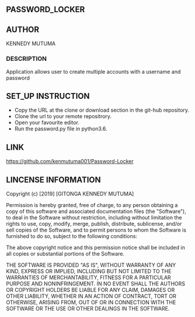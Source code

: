 ## PASSWORD_LOCKER
## AUTHOR
KENNEDY MUTUMA
### DESCRIPTION
Application allows user to create multiple accounts with a username and password
## SET_UP INSTRUCTION

* Copy the URL at the clone or download section in the git-hub repository.
* Clone the url to your remote repositrory.
* Open your favourite editor.
* Run the password.py file in python3.6. 
## LINK
https://github.com/kenmutuma001/Password-Locker
## LINCENSE INFORMATION

Copyright (c) [2019] [GITONGA KENNEDY MUTUMA]

Permission is hereby granted, free of charge, to any person obtaining a copy of this software and associated documentation files (the "Software"), to deal in the Software without restriction, including without limitation the rights to use, copy, modify, merge, publish, distribute, sublicense, and/or sell copies of the Software, and to permit persons to whom the Software is furnished to do so, subject to the following conditions:

The above copyright notice and this permission notice shall be included in all copies or substantial portions of the Software.

THE SOFTWARE IS PROVIDED "AS IS", WITHOUT WARRANTY OF ANY KIND, EXPRESS OR IMPLIED, INCLUDING BUT NOT LIMITED TO THE WARRANTIES OF MERCHANTABILITY, FITNESS FOR A PARTICULAR PURPOSE AND NONINFRINGEMENT. IN NO EVENT SHALL THE AUTHORS OR COPYRIGHT HOLDERS BE LIABLE FOR ANY CLAIM, DAMAGES OR OTHER LIABILITY, WHETHER IN AN ACTION OF CONTRACT, TORT OR OTHERWISE, ARISING FROM, OUT OF OR IN CONNECTION WITH THE SOFTWARE OR THE USE OR OTHER DEALINGS IN THE SOFTWARE.
